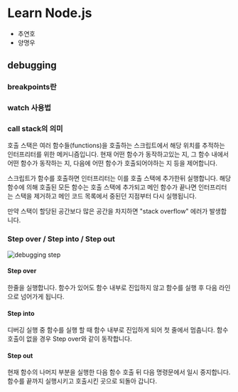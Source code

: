 # Learn Node.js

- 추연호
- 양명우

## debugging

### breakpoints란

### watch 사용법

### call stack의 의미

호출 스택은 여러 함수들(functions)을 호출하는 스크립트에서 해당 위치를 추적하는 인터프리터를 위한 메커니즘입니다. 현재 어떤 함수가 동작하고있는 지, 그 함수 내에서 어떤 함수가 동작하는 지, 다음에 어떤 함수가 호출되어야하는 지 등을 제어합니다.

스크립트가 함수를 호출하면 인터프리터는 이를 호출 스택에 추가한뒤 실행합니다. 해당 함수에 의해 호출된 모든 함수는 호출 스택에 추가되고 메인 함수가 끝나면 인터프리터는 스택을 제거하고 메인 코드 목록에서 중된던 지점부터 다시 실행됩니다.

만약 스택이 할당된 공간보다 많은 공간을 차지하면 "stack overflow" 에러가 발생합니다.  

### Step over / Step into / Step out

![debugging step](http://www.dbguide.net/publishing/img/knowledge/1201248ok01.jpg)

#### Step over

한줄을 실행합니다. 함수가 있어도 함수 내부로 진입하지 않고 함수를 실행 후 다음 라인으로 넘어가게 됩니다.

#### Step into

디버깅 실행 중 함수를 실행 할 때 함수 내부로 진입하게 되어 첫 줄에서 멈춥니다. 함수 호출이 없을 경우 Step over와 같이 동작합니다. 

#### Step out

현재 함수의 나머지 부분을 실행한 다음 함수 호출 뒤 다음 명령문에서 일시 중지합니다. 함수를 끝까지 실행시키고 호출시킨 곳으로 되돌아 갑니다.
